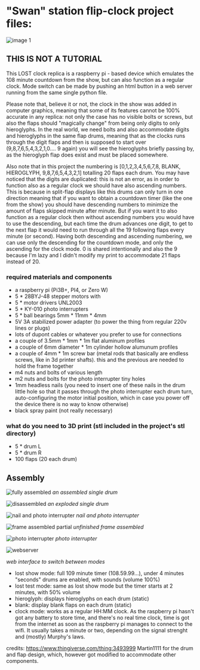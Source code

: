# "Swan" station flip-clock project files:
![image 1](https://github.com/paolorussian/lostClock/blob/5f43896d0ff5e7c20ffe9cf4e77e6e32e430e3fd/images/image1.jpg)

## THIS IS NOT A TUTORIAL

This LOST clock replica is a raspberry pi - based device which emulates the 108 minute countdown from the show, but can also function as a regular clock. Mode switch can be made by pushing an html button in a web server running from the same single python file.

Please note that, believe it or not, the clock in the show was added in computer graphics, meaning that some of its features cannot be 100% accurate in any replica: not only the case has no visible bolts or screws, but also the flaps should "magically change" from being only digits to only hieroglyphs. In the real world, we need bolts and also accommodate digits and hieroglyphs in the same flap drums, meaning that as the clocks runs through the digit flaps and then is supposed to start over (9,8,7,6,5,4,3,2,1,0.... 9 again) you will see the hieroglyphs briefly passing by, as the hieroglyph flap does exist and must be placed somewhere.

Also note that in this project the numbering is [0,1,2,3,4,5,6,7,8, BLANK, HIEROGLYPH, 9,8,7,6,5,4,3,2,1] totalling 20 flaps each drum. You may have noticed that the digits are duplicated: this is not an error, as in order to function also as a regular clock we should have also ascending numbers. This is because in split-flap displays like this drums can only turn in one direction meaning that if you want to obtain a countdown timer (like the one from the show) you should have descending numbers to minimize the amount of flaps skipped minute after minute. But if you want it to also function as a regular clock then without ascending numbers you would have to use the descending, but each time the drum advances one digit, to get to the next flap it would need to run through all the 19 following flaps every minute (or second). Having both descending and ascending numbering, we can use only the descending for the countdown mode, and only the ascending for the clock mode. 0 is shared intentionally and also the 9 because I'm lazy and I didn't modify my print to accommodate 21 flaps instead of 20.

### required materials and components
- a raspberry pi (Pi3B+, PI4, or Zero W)
- 5 * 28BYJ-48 stepper motors with 
- 5 * motor drivers UNL2003
- 5 * KY-010 photo interrupters
- 5 * ball bearings 5mm * 11mm * 4mm
- 5V 3A stabilized power adapter (to power the thing from regular 220v lines or plugs)
- lots of dupont cables or whatever you prefer to use for connections
- a couple of 3.5mm * 1mm * 1m flat aluminum profiles
- a couple of 6mm diameter * 1m cylinder hollow alumunum profiles 
- a couple of 4mm * 1m screw bar (metal rods that basically are endless screws, like in 3d printer shafts). this and the previous are needed to hold the frame together
- m4 nuts and bolts of various length
- m2 nuts and bolts for the photo interrupter tiny holes
- 1mm headless nails (you need to insert one of these nails in the drum little hole so that it passes through the photo interrupter each drum turn, auto-configuring the motor initial position, which in case you power off the device there is no way to know otherwise)
- black spray paint (not really necessary)

### what do you need to 3D print (stl included in the project's stl directory)
- 5 * drum L
- 5 * drum R
- 100 flaps (20 each drum)

## Assembly

![fully assembled](https://github.com/paolorussian/lostClock/blob/451074e7f9f27683f22044545b78cf1b7188a1a2/images/Image1.png) *an assembled single drum*

![disassembled](https://github.com/paolorussian/lostClock/blob/451074e7f9f27683f22044545b78cf1b7188a1a2/images/Image2.png) *an exploded single drum*

![nail and photo interrupter](https://github.com/paolorussian/lostClock/blob/451074e7f9f27683f22044545b78cf1b7188a1a2/images/Image3.png) *nail and photo interrupter*

![frame assembled partial](https://github.com/paolorussian/lostClock/blob/451074e7f9f27683f22044545b78cf1b7188a1a2/images/imageA.jpg) *unfinished frame assembled*

![photo interrupter](https://github.com/paolorussian/lostClock/blob/451074e7f9f27683f22044545b78cf1b7188a1a2/images/imageB.jpg) *photo interrupter*

![webserver](https://github.com/paolorussian/lostClock/blob/d7406d7a1d49110ccc11fb043a683da13de93d63/images/webserver.png)

*web interface to switch between modes*
- lost show mode: full 109 minute timer (108.59.99...), under 4 minutes "seconds" drums are enabled, with sounds (volume 100%)
- lost test mode: same as lost show mode but the timer starts at 2 minutes, with 50% volume
- hieroglyph: displays hieroglyphs on each drum (static)
- blank: display blank flaps on each drum (static)
- clock mode: works as a regular HH:MM clock. As the raspberry pi hasn't got any battery to store time, and there's no real time clock, time is got from the internet as soon as the raspberry pi manages to connect to the wifi. It usually takes a minute or two, depending on the signal strenght and (mostly) Murphy's laws.


credits:
https://www.thingiverse.com/thing:3493999 Martin1111 for the drum and flap design, which, however got modified to accommodate other components.


